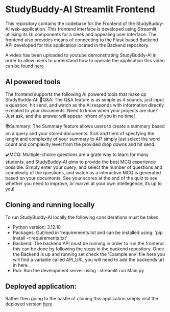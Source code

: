 ﻿# StudyBuddy-AI Streamlit Frontend
This repository contains the codebase for the Frontend of the StudyBuddy-AI web-application. This frontend interface is developed using Streamlit, utilising its UI components for a sleek and appealing user interface. The frontend also provides means of connecting to the Flask based Backend API developed for this application located in the Backend repository.

A video has been uploaded to youtube demonstrating StudyBuddy-AI in order to allow users to understand how to operate the application this video can be found [here](https://www.youtube.com/watch?v=vXqaH4HBn64)

## AI powered tools
The frontend supports the following AI powered tools that make up StudyBuddy-AI: 
🤖Q&A:
The Q&A feature is as simple as it sounds, just input a question, hit send, and watch as the AI responds with information directly e related to your documents. Need to know when your projects are due? Just ask, and the answer will appear infront of you in no time!

📚Summary:
The Summary feature allows users to create a summary based on a query and your stored documents. Sick and tierd of specfying the lenght and complexity of your summary to AI? simply just select the word count and complexity level from the provided drop downs and hit send.

✔️MCQ:
Multiple-choice questions are a grate way to learn for many students, and StudyBuddy-AI aims to provide the best MCQ experience possible. Simply enter your query, and select the number of questions and complexity of the questions, and watch as a interactive MCQ is generated based on your documents. See your scores at the end of the quiz to see whether you need to improve, or marvel at your own intellegence, its up to you!

## Cloning and running locally
To run StudyBuddy-AI locally the following considerations must be taken.
- Python version: 3.12.10
- Packages: Outlined in 'requirements.txt and can be installed using: 'pip install -r requirements.txt'
- Backend: The backend API must be running in order to run the frontend this can be done by following the steps in the backend repository. Once the Backend is up and running set check the 'Example.env' file here you will find a variable called API_URL you will need to add the backends url in here.
- Run: Run the development server using : streamlit run Main.py

## Deployed application:
Rather then going to the hastle of cloning this application simply visit the deployed version [here](https://studybuddyai-frontend.onrender.com)
